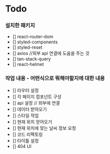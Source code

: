 # Todo

### 설치한 패키지

- [] react-router-dom
- [] styled-components
- [] styled-reset
- [] axios //외부 api 연결에 도움을 주는 것
- [] tan-stack-query
- [] react-helmet

### 작업 내용 - 어떤식으로 뭐해야할지에 대한 내용

- [] 라우터 설정
- [] 각 페이지 컴포넌트 구성
- [] api 설정 // 외부에 연결
- [] 데이터 받아오기
- [] 스타일 작업
- [] 현재 위치 얻어오기
- [] 현재 위치에 맞는 날씨 정보 요청
- [] 코드 리팩토링
- [] 타이틀 설정
- [] 404 UI
